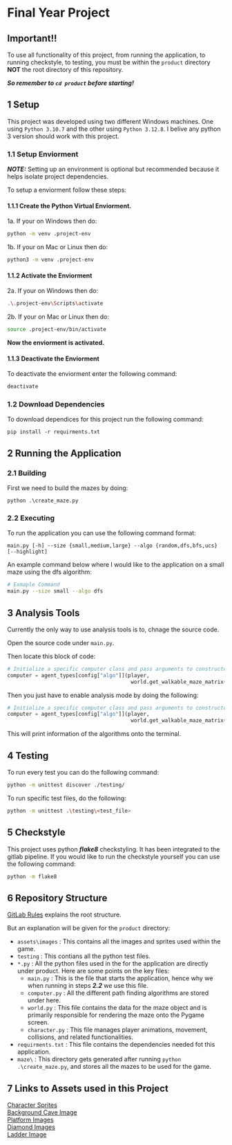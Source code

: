 # Final Year Project

## **Important!!**

To use all functionality of this project, from running the application, to running checkstyle, to testing, you must be within the `product` directory **NOT** the root directory of this repository.

**_So remember to `cd product` before starting!_**

## 1 Setup

This project was developed using two different Windows machines. One using `Python 3.10.7` and the other using `Python 3.12.8`. I belive any python 3 version should work with this project.

### 1.1 Setup Enviorment

**_NOTE:_** Setting up an environment is optional but recommended because it helps isolate project dependencies.

To setup a enviorment follow these steps:

#### 1.1.1 Create the Python Virtual Enviorment.

1a. If your on Windows then do:

```bash
python -m venv .project-env
```

1b. If your on Mac or Linux then do:

```bash
python3 -m venv .project-env
```

#### 1.1.2 Activate the Enviorment

2a. If your on Windows then do:

```bash
.\.project-env\Scripts\activate
```

2b. If your on Mac or Linux then do:

```bash
source .project-env/bin/activate
```

**Now the enviorment is activated.**

#### 1.1.3 Deactivate the Enviorment

To deactivate the enviorment enter the following command:

```bash
deactivate
```

### 1.2 Download Dependencies

To download dependices for this project run the following command:

```
pip install -r requirments.txt
```

## 2 Running the Application

### 2.1 Building

First we need to build the mazes by doing:

```
python .\create_maze.py
```

### 2.2 Executing

To run the application you can use the following command format:
```
main.py [-h] --size {small,medium,large} --algo {random,dfs,bfs,ucs} [--highlight]
```

An example command below where I would like to the application on a small maze using the dfs algorithm:
```bash
# Exmaple Command
main.py --size small --algo dfs
```

## 3 Analysis Tools
Currently the only way to use analysis tools is to, chnage the source code.

Open the source code under `main.py`.

Then locate this block of code:
```python
# Initialize a specific computer class and pass arguments to constructor
computer = agent_types[config["algo"]](player,
                                        world.get_walkable_maze_matrix())
```

Then you just have to enable analysis mode by doing the following:
```python
# Initialize a specific computer class and pass arguments to constructor
computer = agent_types[config["algo"]](player,
                                        world.get_walkable_maze_matrix())
```

This will print information of the algorithms onto the terminal.

## 4 Testing

To run every test you can do the following command:
```bash
python -m unittest discover ./testing/
```

To run specific test files, do the following:
```bash
python -m unittest .\testing\<test_file>
```

## 5 Checkstyle

This project uses python **_flake8_** checkstyling. It has been integrated to the gitlab pipeline.
If you would like to run the checkstyle yourself you can use the following command:

```bash
python -m flake8
```

## 6 Repository Structure

[GitLab Rules](https://moodle.royalholloway.ac.uk/pluginfile.php/1740965/mod_resource/content/3/gitlab_rules.html) explains the root structure.

But an explanation will be given for the `product` directory:

- `assets\images` : This contains all the images and sprites used within the game.
- `testing` : This contians all the python test files.
- `*.py` : All the python files used in the for the application are directly under product. Here are some points on the key files:
  - `main.py` : This is the file that starts the application, hence why we when running in steps **_2.2_** we use this file.
  - `computer.py` : All the different path finding algorithms are stored under here.
  - `world.py` : This file contains the data for the maze object and is primarily responsible for rendering the maze onto the Pygame screen.
  - `character.py` : This file manages player animations, movement, collisions, and related functionalities.
- `requirments.txt` : This file contains the dependencies needed fot this application.
- `maze\` : This directory gets generated after running `python .\create_maze.py`, and stores all the mazes to be used for the game.

## 7 Links to Assets used in this Project

[Character Sprites](https://craftpix.net/freebies/free-tiny-pixel-hero-sprites-with-melee-attacks/)\
[Background Cave Image](https://lil-cthulhu.itch.io/pixel-art-cave-background)\
[Platform Images](https://brackeysgames.itch.io/brackeys-platformer-bundle)\
[Diamond Images](https://drxwat.itch.io/pixel-art-diamond)\
[Ladder Image](https://nyknck.itch.io/wood-set)
